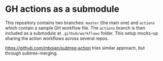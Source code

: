 # GH actions as a submodule

This repository contains two branches: `master` (the main one) and `actions` which contain a sample GH workflow file. The `actions` branch is then included as a submodule at `.github/workflows` folder. This setup mocks-up sharing the action workflows across several repos.

https://github.com/mbojan/subtree-action tries similar approach, but through subtree-merging.

